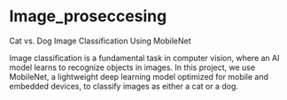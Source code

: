 # Image_proseccesing
Cat vs. Dog Image Classification Using MobileNet

Image classification is a fundamental task in computer vision, where an AI model learns to recognize objects in images. In this project, we use MobileNet, a lightweight deep learning model optimized for mobile and embedded devices, to classify images as either a cat or a dog.
